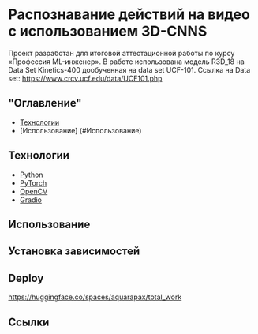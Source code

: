 # Распознавание действий на видео с использованием 3D-CNNS
Проект разработан для итоговой аттестационной работы по курсу «Профессия ML-инженер».
В работе использована модель R3D_18 на Data Set Kinetics-400 дообученная на data set UCF-101. 
Ссылка на Data set: https://www.crcv.ucf.edu/data/UCF101.php

## "Оглавление"
- [Технологии](#Технологии)
- [Использование] (#Использование)


## Технологии
- [Python](https://www.python.org/)
- [PyTorch](https://pytorch.org/)
- [OpenCV](https://opencv.org/)
- [Gradio](https://www.gradio.app/)





## Использование
## Установка зависимостей
## Deploy
https://huggingface.co/spaces/aquarapax/total_work
## Ссылки


 



